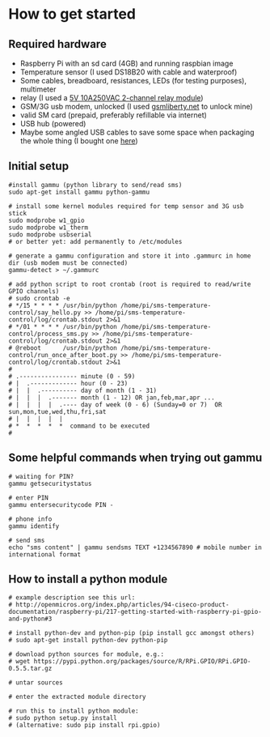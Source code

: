 How to get started
==================

Required hardware
-----------------
* Raspberry Pi with an sd card (4GB) and running raspbian image
* Temperature sensor (I used DS18B20 with cable and waterproof)
* Some cables, breadboard, resistances, LEDs (for testing purposes), multimeter
* relay (I used a [5V 10A250VAC 2-channel relay module](http://www.ebay.co.uk/itm/5V-2-4-8-Channel-Electronic-Relay-Module-Shield-for-Arduino-ARM-PIC-AVR-DSP-10A-/400514325341?var=670109806408))
* GSM/3G usb modem, unlocked (I used [gsmliberty.net](http://www.gsmliberty.net) to unlock mine)
* valid SM card (prepaid, preferably refillable via internet)
* USB hub (powered)
* Maybe some angled USB cables to save some space when packaging the whole thing (I bought one [here](http://www.angledcables.com/cables.html))

Initial setup
-------------
    #install gammu (python library to send/read sms)
    sudo apt-get install gammu python-gammu

    # install some kernel modules required for temp sensor and 3G usb stick
    sudo modprobe w1_gpio
    sudo modprobe w1_therm
    sudo modprobe usbserial
    # or better yet: add permanently to /etc/modules

    # generate a gammu configuration and store it into .gammurc in home dir (usb modem must be connected)
    gammu-detect > ~/.gammurc

    # add python script to root crontab (root is required to read/write GPIO channels)
    # sudo crontab -e
    # */15 * * * * /usr/bin/python /home/pi/sms-temperature-control/say_hello.py >> /home/pi/sms-temperature-control/log/crontab.stdout 2>&1
    # */01 * * * * /usr/bin/python /home/pi/sms-temperature-control/process_sms.py >> /home/pi/sms-temperature-control/log/crontab.stdout 2>&1
    # @reboot      /usr/bin/python /home/pi/sms-temperature-control/run_once_after_boot.py >> /home/pi/sms-temperature-control/log/crontab.stdout 2>&1
    #
    # .---------------- minute (0 - 59) 
    # |  .------------- hour (0 - 23)
    # |  |  .---------- day of month (1 - 31)
    # |  |  |  .------- month (1 - 12) OR jan,feb,mar,apr ... 
    # |  |  |  |  .---- day of week (0 - 6) (Sunday=0 or 7)  OR sun,mon,tue,wed,thu,fri,sat 
    # |  |  |  |  |
    # *  *  *  *  *  command to be executed
    #

Some helpful commands when trying out gammu
-------------------------------------------
    # waiting for PIN?
    gammu getsecuritystatus

    # enter PIN
    gammu entersecuritycode PIN -

    # phone info
    gammu identify

    # send sms
    echo "sms content" | gammu sendsms TEXT +1234567890 # mobile number in international format

How to install a python module
------------------------------
    # example description see this url:
    # http://openmicros.org/index.php/articles/94-ciseco-product-documentation/raspberry-pi/217-getting-started-with-raspberry-pi-gpio-and-python#3

    # install python-dev and python-pip (pip install gcc amongst others)
    # sudo apt-get install python-dev python-pip

    # download python sources for module, e.g.:
    # wget https://pypi.python.org/packages/source/R/RPi.GPIO/RPi.GPIO-0.5.5.tar.gz

    # untar sources

    # enter the extracted module directory

    # run this to install python module:
    # sudo python setup.py install
    # (alternative: sudo pip install rpi.gpio)


